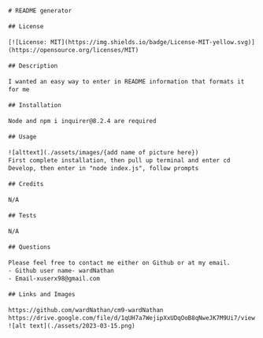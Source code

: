     # README generator

    ## License

    [![License: MIT](https://img.shields.io/badge/License-MIT-yellow.svg)](https://opensource.org/licenses/MIT)

    ## Description

    I wanted an easy way to enter in README information that formats it for me
    
    ## Installation

    Node and npm i inquirer@8.2.4 are required

    ## Usage

    ![alttext](./assets/images/{add name of picture here})
    First complete installation, then pull up terminal and enter cd Develop, then enter in "node index.js", follow prompts
    
    ## Credits

    N/A

    ## Tests

    N/A
    
    ## Questions

    Please feel free to contact me either on Github or at my email.
    - Github user name- wardNathan
    - Email-xuserx98@gmail.com
    
    ## Links and Images
    
    https://github.com/wardNathan/cm9-wardNathan
    https://drive.google.com/file/d/1qUH7a7WejipXxUDqOoB8qNweJK7M9Ui7/view
    ![alt text](./assets/2023-03-15.png)